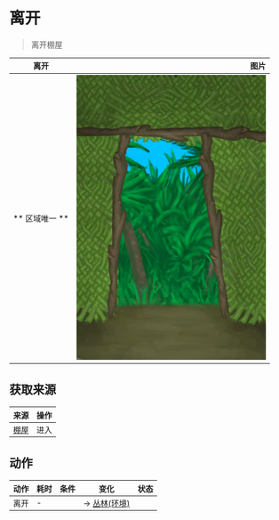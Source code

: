# 离开  
> 离开棚屋  
  
  离开  |   图片   
 ----  |  ----:   
 ** 区域唯一 **  |  ![](Sprite/ShedExit.png)   
  
## 获取来源  
来源  |  操作  
----  |  ----  
[棚屋](ShedEntrance.md)  |  进入  
## 动作  
动作  |  耗时  |  条件  |  变化  |  状态  
----  |  ----  |  ----  |  ----  |  ----  
离开<br>  |  -  |    |  → [丛林(环境)](Env_Jungle.md)<br>  |    
